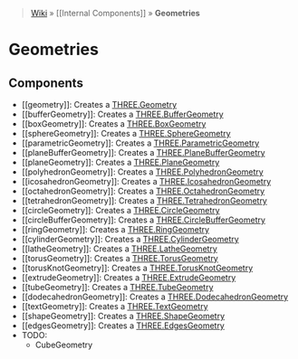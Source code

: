> [Wiki](Home) » [[Internal Components]] » **Geometries**

# Geometries

## Components

* [[geometry]]: Creates a [THREE.Geometry](https://threejs.org/docs/#api/core/Geometry)
* [[bufferGeometry]]: Creates a [THREE.BufferGeometry](https://threejs.org/docs/#api/core/BufferGeometry)
* [[boxGeometry]]: Creates a [THREE.BoxGeometry](https://threejs.org/docs/#api/geometries/BoxGeometry)
* [[sphereGeometry]]: Creates a [THREE.SphereGeometry](https://threejs.org/docs/#api/geometries/SphereGeometry)
* [[parametricGeometry]]: Creates a [THREE.ParametricGeometry](https://threejs.org/docs/#api/geometries/ParametricGeometry)
* [[planeBufferGeometry]]: Creates a [THREE.PlaneBufferGeometry](https://threejs.org/docs/#api/geometries/PlaneBufferGeometry)
* [[planeGeometry]]: Creates a [THREE.PlaneGeometry](https://threejs.org/docs/#api/geometries/PlaneGeometry)
* [[polyhedronGeometry]]: Creates a [THREE.PolyhedronGeometry](https://threejs.org/docs/#api/geometries/PolyhedronGeometry)
* [[icosahedronGeometry]]: Creates a [THREE.IcosahedronGeometry](https://threejs.org/docs/#api/geometries/IcosahedronGeometry)
* [[octahedronGeometry]]: Creates a [THREE.OctahedronGeometry](https://threejs.org/docs/#api/geometries/OctahedronGeometry)
* [[tetrahedronGeometry]]: Creates a [THREE.TetrahedronGeometry](https://threejs.org/docs/#api/geometries/TetrahedronGeometry)
* [[circleGeometry]]: Creates a [THREE.CircleGeometry](https://threejs.org/docs/#api/geometries/CircleGeometry)
* [[circleBufferGeometry]]: Creates a [THREE.CircleBufferGeometry](https://threejs.org/docs/#api/geometries/CircleBufferGeometry)
* [[ringGeometry]]: Creates a [THREE.RingGeometry](https://threejs.org/docs/#api/geometries/RingGeometry)
* [[cylinderGeometry]]: Creates a [THREE.CylinderGeometry](https://threejs.org/docs/#api/geometries/CylinderGeometry)
* [[latheGeometry]]: Creates a [THREE.LatheGeometry](https://threejs.org/docs/#api/geometries/LatheGeometry)
* [[torusGeometry]]: Creates a [THREE.TorusGeometry](https://threejs.org/docs/#api/geometries/TorusGeometry)
* [[torusKnotGeometry]]: Creates a [THREE.TorusKnotGeometry](https://threejs.org/docs/#api/geometries/TorusKnotGeometry)
* [[extrudeGeometry]]: Creates a [THREE.ExtrudeGeometry](https://threejs.org/docs/#api/geometries/ExtrudeGeometry)
* [[tubeGeometry]]: Creates a [THREE.TubeGeometry](https://threejs.org/docs/#api/geometries/TubeGeometry)
* [[dodecahedronGeometry]]: Creates a [THREE.DodecahedronGeometry](https://threejs.org/docs/#api/geometries/DodecahedronGeometry)
* [[textGeometry]]: Creates a [THREE.TextGeometry](https://threejs.org/docs/#api/geometries/TextGeometry)
* [[shapeGeometry]]: Creates a [THREE.ShapeGeometry](https://threejs.org/docs/#api/geometries/ShapeGeometry)
* [[edgesGeometry]]: Creates a [THREE.EdgesGeometry](https://threejs.org/docs/#api/geometries/EdgesGeometry)
* TODO:
  * CubeGeometry
